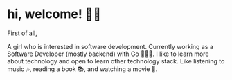 # hi, welcome! 👋👋

<!--
**ninnanovila/ninnanovila** is a ✨ _special_ ✨ repository because its `README.md` (this file) appears on your GitHub profile.

Here are some ideas to get you started:

- 🔭 I’m currently working on ...
- 🌱 I’m currently learning ...
- 👯 I’m looking to collaborate on ...
- 🤔 I’m looking for help with ...
- 💬 Ask me about ...
- 📫 How to reach me: ...
- 😄 Pronouns: ...
- ⚡ Fun fact: ...
-->
First of all,

A girl who is interested in software development. Currently working as a Software Developer (mostly backend) with Go 👩🏻‍💻. 
I like to learn more about technology and open to learn other technology stack. 
Like listening to music 🎶, reading a book 📚, and watching a movie 🍿.

<!-- <img src="https://github-readme-stats.vercel.app/api?username=hiiamninna"> -->
